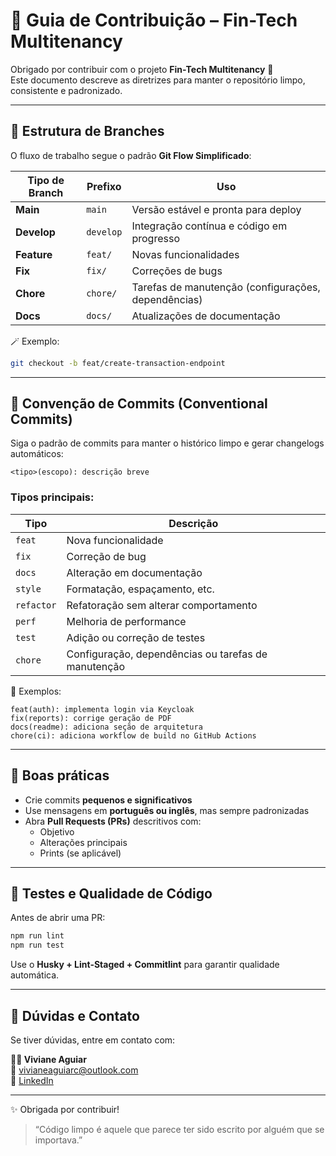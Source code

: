 # 🤝 Guia de Contribuição – Fin-Tech Multitenancy

Obrigado por contribuir com o projeto **Fin-Tech Multitenancy** 💸  
Este documento descreve as diretrizes para manter o repositório limpo, consistente e padronizado.

---

## 🧱 Estrutura de Branches

O fluxo de trabalho segue o padrão **Git Flow Simplificado**:

| Tipo de Branch | Prefixo | Uso |
|----------------|----------|-----|
| **Main** | `main` | Versão estável e pronta para deploy |
| **Develop** | `develop` | Integração contínua e código em progresso |
| **Feature** | `feat/` | Novas funcionalidades |
| **Fix** | `fix/` | Correções de bugs |
| **Chore** | `chore/` | Tarefas de manutenção (configurações, dependências) |
| **Docs** | `docs/` | Atualizações de documentação |

🪄 Exemplo:
```bash
git checkout -b feat/create-transaction-endpoint
```

---

## 🧾 Convenção de Commits (Conventional Commits)

Siga o padrão de commits para manter o histórico limpo e gerar changelogs automáticos:

```
<tipo>(escopo): descrição breve
```

### Tipos principais:
| Tipo | Descrição |
|------|------------|
| `feat` | Nova funcionalidade |
| `fix` | Correção de bug |
| `docs` | Alteração em documentação |
| `style` | Formatação, espaçamento, etc. |
| `refactor` | Refatoração sem alterar comportamento |
| `perf` | Melhoria de performance |
| `test` | Adição ou correção de testes |
| `chore` | Configuração, dependências ou tarefas de manutenção |

🧩 Exemplos:
```
feat(auth): implementa login via Keycloak
fix(reports): corrige geração de PDF
docs(readme): adiciona seção de arquitetura
chore(ci): adiciona workflow de build no GitHub Actions
```

---

## 🧠 Boas práticas

- Crie commits **pequenos e significativos**
- Use mensagens em **português ou inglês**, mas sempre padronizadas
- Abra **Pull Requests (PRs)** descritivos com:
  - Objetivo
  - Alterações principais
  - Prints (se aplicável)

---

## 🧪 Testes e Qualidade de Código

Antes de abrir uma PR:
```bash
npm run lint
npm run test
```

Use o **Husky + Lint-Staged + Commitlint** para garantir qualidade automática.

---

## 💬 Dúvidas e Contato

Se tiver dúvidas, entre em contato com:

**👩‍💻 Viviane Aguiar**  
📧 [vivianeaguiarc@outlook.com](mailto:vivianeaguiarc@outlook.com)  
🔗 [LinkedIn](https://www.linkedin.com/in/vivianeaguiar)

---

✨ Obrigada por contribuir!  
> “Código limpo é aquele que parece ter sido escrito por alguém que se importava.”
